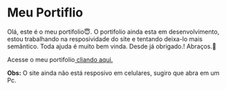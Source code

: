 # Meu Portiflio
Olá, este é o meu portifolio😇. O portifolio ainda esta em desenvolvimento, estou trabalhando na resposividade do site e tentando deixa-lo mais semântico. Toda ajuda é muito bem vinda.
Desde já obrigado.! Abraços.🙏

Acesse o meu  portifolio<a href="https://franciscojunior12.github.io/MeuPortiflio/" target="_blank"> cliando aqui.<a/>

<strong>Obs:</Strong> O site ainda não está resposivo em celulares, sugiro que abra em um Pc.
